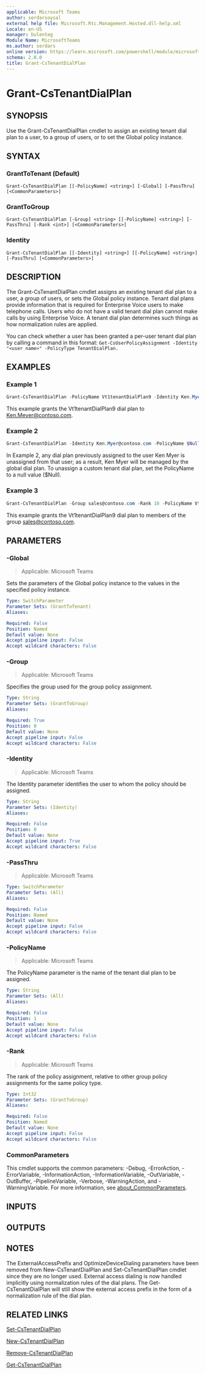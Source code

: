 ```yaml
---
applicable: Microsoft Teams
author: serdarsoysal
external help file: Microsoft.Rtc.Management.Hosted.dll-help.xml
Locale: en-US
manager: bulenteg
Module Name: MicrosoftTeams
ms.author: serdars
online version: https://learn.microsoft.com/powershell/module/microsoftteams/grant-cstenantdialplan
schema: 2.0.0
title: Grant-CsTenantDialPlan
---
```


# Grant-CsTenantDialPlan

## SYNOPSIS
Use the Grant-CsTenantDialPlan cmdlet to assign an existing tenant dial plan to a user, to a group of users, or to set the Global policy instance.

## SYNTAX

### GrantToTenant (Default)
```
Grant-CsTenantDialPlan [[-PolicyName] <string>] [-Global] [-PassThru] [<CommonParameters>]
```

### GrantToGroup
```
Grant-CsTenantDialPlan [-Group] <string> [[-PolicyName] <string>] [-PassThru] [-Rank <int>] [<CommonParameters>]
```

### Identity
```
Grant-CsTenantDialPlan [[-Identity] <string>] [[-PolicyName] <string>] [-PassThru] [<CommonParameters>]
```

## DESCRIPTION
The Grant-CsTenantDialPlan cmdlet assigns an existing tenant dial plan to a user, a group of users, or sets the Global policy instance.
Tenant dial plans provide information that is required for Enterprise Voice users to make telephone calls.
Users who do not have a valid tenant dial plan cannot make calls by using Enterprise Voice.
A tenant dial plan determines such things as how normalization rules are applied.

You can check whether a user has been granted a per-user tenant dial plan by calling a command in this format: `Get-CsUserPolicyAssignment -Identity "<user name>" -PolicyType TenantDialPlan.`

## EXAMPLES

### Example 1

```powershell
Grant-CsTenantDialPlan -PolicyName Vt1tenantDialPlan9 -Identity Ken.Myer@contoso.com
```

This example grants the Vt1tenantDialPlan9 dial plan to Ken.Meyer@contoso.com.

### Example 2
```powershell
Grant-CsTenantDialPlan -Identity Ken.Myer@contoso.com -PolicyName $Null
```

In Example 2, any dial plan previously assigned to the user Ken Myer is unassigned from that user; as a result, Ken Myer will be managed by the global dial plan.
To unassign a custom tenant dial plan, set the PolicyName to a null value ($Null).

### Example 3

```powershell
Grant-CsTenantDialPlan -Group sales@contoso.com -Rank 10 -PolicyName Vt1tenantDialPlan9
```

This example grants the Vt1tenantDialPlan9 dial plan to members of the group sales@contoso.com.

## PARAMETERS

### -Global

> Applicable: Microsoft Teams

Sets the parameters of the Global policy instance to the values in the specified policy instance.

```yaml
Type: SwitchParameter
Parameter Sets: (GrantToTenant)
Aliases:

Required: False
Position: Named
Default value: None
Accept pipeline input: False
Accept wildcard characters: False
```

### -Group

> Applicable: Microsoft Teams

Specifies the group used for the group policy assignment.

```yaml
Type: String
Parameter Sets: (GrantToGroup)
Aliases:

Required: True
Position: 0
Default value: None
Accept pipeline input: False
Accept wildcard characters: False
```

### -Identity

> Applicable: Microsoft Teams

The Identity parameter identifies the user to whom the policy should be assigned.

```yaml
Type: String
Parameter Sets: (Identity)
Aliases:

Required: False
Position: 0
Default value: None
Accept pipeline input: True
Accept wildcard characters: False
```

### -PassThru

> Applicable: Microsoft Teams

```yaml
Type: SwitchParameter
Parameter Sets: (All)
Aliases:

Required: False
Position: Named
Default value: None
Accept pipeline input: False
Accept wildcard characters: False
```

### -PolicyName

> Applicable: Microsoft Teams

The PolicyName parameter is the name of the tenant dial plan to be assigned.

```yaml
Type: String
Parameter Sets: (All)
Aliases:

Required: False
Position: 1
Default value: None
Accept pipeline input: False
Accept wildcard characters: False
```

### -Rank

> Applicable: Microsoft Teams

The rank of the policy assignment, relative to other group policy assignments for the same policy type.

```yaml
Type: Int32
Parameter Sets: (GrantToGroup)
Aliases:

Required: False
Position: Named
Default value: None
Accept pipeline input: False
Accept wildcard characters: False
```

### CommonParameters
This cmdlet supports the common parameters: -Debug, -ErrorAction, -ErrorVariable, -InformationAction, -InformationVariable, -OutVariable, -OutBuffer, -PipelineVariable, -Verbose, -WarningAction, and -WarningVariable. For more information, see [about_CommonParameters](https://go.microsoft.com/fwlink/?LinkID=113216).

## INPUTS

## OUTPUTS

## NOTES
The ExternalAccessPrefix and OptimizeDeviceDialing parameters have been removed from New-CsTenantDialPlan and Set-CsTenantDialPlan cmdlet since they are no longer used. External access dialing is now handled implicitly using normalization rules of the dial plans.
The Get-CsTenantDialPlan will still show the external access prefix in the form of a normalization rule of the dial plan.

## RELATED LINKS

[Set-CsTenantDialPlan](https://learn.microsoft.com/powershell/module/microsoftteams/set-cstenantdialplan)

[New-CsTenantDialPlan](https://learn.microsoft.com/powershell/module/microsoftteams/new-cstenantdialplan)

[Remove-CsTenantDialPlan](https://learn.microsoft.com/powershell/module/microsoftteams/remove-cstenantdialplan)

[Get-CsTenantDialPlan](https://learn.microsoft.com/powershell/module/microsoftteams/get-cstenantdialplan)
